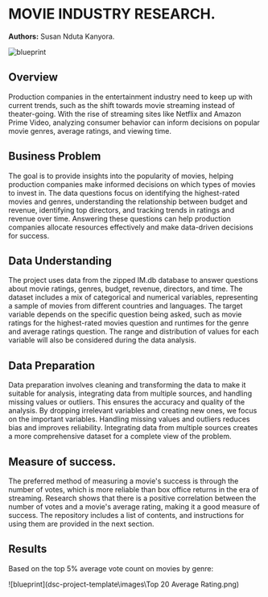 # MOVIE INDUSTRY RESEARCH.
**Authors:** Susan Nduta Kanyora.

![blueprint](images/director_shot.jpeg)



## Overview
Production companies in the entertainment industry need to keep up with current trends, such as the shift towards movie streaming instead of theater-going. With the rise of streaming sites like Netflix and Amazon Prime Video, analyzing consumer behavior can inform decisions on popular movie genres, average ratings, and viewing time.

## Business Problem
The goal is to provide insights into the popularity of movies, helping production companies make informed decisions on which types of movies to invest in. The data questions focus on identifying the highest-rated movies and genres, understanding the relationship between budget and revenue, identifying top directors, and tracking trends in ratings and revenue over time. Answering these questions can help production companies allocate resources effectively and make data-driven decisions for success.


## Data Understanding
The project uses data from the zipped IM.db database to answer questions about movie ratings, genres, budget, revenue, directors, and time. The dataset includes a mix of categorical and numerical variables, representing a sample of movies from different countries and languages. The target variable depends on the specific question being asked, such as movie ratings for the highest-rated movies question and runtimes for the genre and average ratings question. The range and distribution of values for each variable will also be considered during the data analysis.

## Data Preparation
Data preparation involves cleaning and transforming the data to make it suitable for analysis, integrating data from multiple sources, and handling missing values or outliers. This ensures the accuracy and quality of the analysis. By dropping irrelevant variables and creating new ones, we focus on the important variables. Handling missing values and outliers reduces bias and improves reliability. Integrating data from multiple sources creates a more comprehensive dataset for a complete view of the problem.

## Measure of success.
The preferred method of measuring a movie's success is through the number of votes, which is more reliable than box office returns in the era of streaming. Research shows that there is a positive correlation between the number of votes and a movie's average rating, making it a good measure of success. The repository includes a list of contents, and instructions for using them are provided in the next section.

## Results 
Based on the top 5% average vote count on movies by genre:


![blueprint](dsc-project-template\images\Top 20 Average Rating.png)